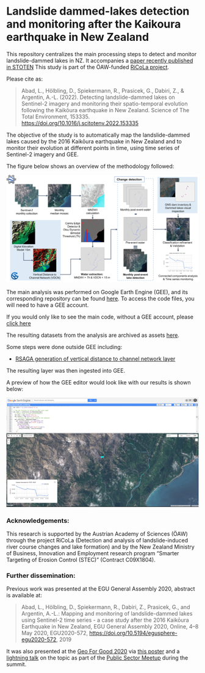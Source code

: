 # Landslide dammed-lakes detection and monitoring after the Kaikoura earthquake in New Zealand

This repository centralizes the main processing steps to detect and monitor landslide-dammed lakes in NZ. It accompanies a [paper recently published in STOTEN](https://www.sciencedirect.com/science/article/pii/S0048969722004272)  This study is part of the ÖAW-funded [RiCoLa project](https://landslides-and-rivers.sbg.ac.at/).

Please cite as:

> Abad, L., Hölbling, D., Spiekermann, R., Prasicek, G., Dabiri, Z., & Argentin, A.-L. (2022). Detecting landslide-dammed lakes on Sentinel-2 imagery and monitoring their spatio-temporal evolution following the Kaikōura earthquake in New Zealand. Science of The Total Environment, 153335. https://doi.org/10.1016/j.scitotenv.2022.153335

The objective of the study is to automatically map the landslide-dammed lakes caused by the 2016 Kaikōura earthquake in New Zealand and to monitor their evolution at different points in time, using time series of Sentinel-2 imagery and GEE. 

The figure below shows an overview of the methodology followed:

![](G4G/methods.png)

The main analysis was performed on Google Earth Engine (GEE), and its corresponding repository can be found [here](https://code.earthengine.google.com/?accept_repo=users/loreabad6/KaikouraDammedLakes_public). To access the code files, you will need to have a GEE account.

If you would only like to see the main code, without a GEE account, please [click here](https://code.earthengine.google.com/354be2242944d820090df1eb4c68dbe9?noload=true)

The resulting datasets from the analysis are archived as assets [here](https://code.earthengine.google.com/?asset=projects/ee-loreabad6/assets/Kaikoura_landslidedammedlakes_update).

<!-- 
Running the main code file will display True and False Color RGB composites and an MNDWI layer for three specific dates: December 2016, March 2018 and January 2019. In addition the detected lakes will be also in the layer list. 

When one clicks with the cursor on pixels that are covered by a detected lake on the map viewer, a time series will display as a chart on the bottom left corner showing the evolution of the lake during the 19 timestamps analyzed.
-->

Some steps were done outside GEE including:

- [RSAGA generation of vertical distance to channel network layer](pre_processing/rsaga/vdcn_procedure.md)

The resulting layer was then ingested into GEE. 

A preview of how the GEE editor would look like with our results is shown below:

![](EGU2020/GEE_layout.PNG)

### Acknowledgements:
This research is supported by the Austrian Academy of Sciences (ÖAW) through the project RiCoLa (Detection and analysis of landslide-induced river course changes and lake formation) and by the New Zealand Ministry of Business, Innovation and Employment research program “Smarter Targeting of Erosion Control (STEC)” (Contract C09X1804).

### Further dissemination: 

Previous work was presented at the EGU General Assembly 2020, abstract is available at:

> Abad, L., Hölbling, D., Spiekermann, R., Dabiri, Z., Prasicek, G., and Argentin, A.-L.: Mapping and monitoring of landslide-dammed lakes using Sentinel-2 time series - a case study after the 2016 Kaikōura Earthquake in New Zealand, EGU General Assembly 2020, Online, 4–8 May 2020, EGU2020-572, https://doi.org/10.5194/egusphere-egu2020-572, 2019

It was also presented at the [Geo For Good 2020](https://earthoutreachonair.withgoogle.com/events/geoforgood20) via [this poster](https://docs.google.com/presentation/d/1FVrxwwuBUsb69OKYbyssNDphket-6V4nhlK1OuXVDdw/edit?usp=sharing) and a [lightning talk](https://qrgo.page.link/izjEp) on the topic as part of the [Public Sector Meetup](https://docs.google.com/document/d/1HW-FiUbIzi52SPjKWLw_JuZNtv-wRUSfDI94Qk-P_AE/edit) during the summit. 